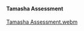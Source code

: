 #### Tamasha Assessment

[Tamasha Assessment.webm](https://github.com/user-attachments/assets/195cc074-36ec-4e28-9fdb-105e429ab0a0)
